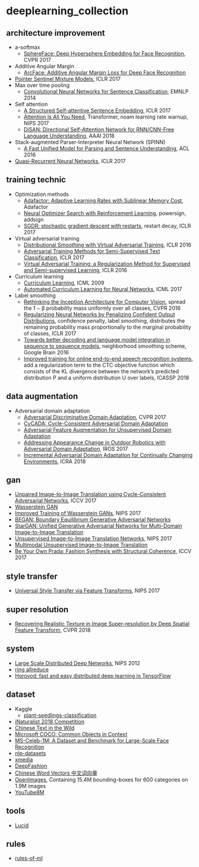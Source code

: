 # deeplearning_collection
## architecture improvement
- a-softmax
  - [SphereFace: Deep Hypersphere Embedding for Face Recognition](https://arxiv.org/abs/1704.08063), CVPR 2017
- Additive Angular Margin
  - [ArcFace: Additive Angular Margin Loss for Deep Face Recognition](https://arxiv.org/abs/1801.07698)
- [Pointer Sentinel Mixture Models](https://arxiv.org/abs/1609.07843), ICLR 2017
- Max over time pooling
  - [Convolutional Neural Networks for Sentence Classification](https://arxiv.org/abs/1408.5882), EMNLP 2014
- Self attention
  - [A Structured Self-attentive Sentence Embedding](https://arxiv.org/abs/1703.03130), ICLR 2017
  - [Attention Is All You Need](https://arxiv.org/abs/1706.03762), Transformer, noam learning rate warnup, NIPS 2017
  - [DiSAN: Directional Self-Attention Network for RNN/CNN-Free Language Understanding](https://arxiv.org/abs/1709.04696), AAAI 2018
- Stack-augmented Parser-Interpreter Neural Network (SPINN)
  - [A Fast Unified Model for Parsing and Sentence Understanding](https://arxiv.org/abs/1603.06021), ACL 2016
- [Quasi-Recurrent Neural Networks](https://arxiv.org/abs/1611.01576), ICLR 2017

## training technic
- Optimization methods
  - [Adafactor: Adaptive Learning Rates with Sublinear Memory Cost](https://arxiv.org/abs/1804.04235), Adafactor
  - [Neural Optimizer Search with Reinforcement Learning](https://arxiv.org/abs/1709.07417), powersign, addsign
  - [SGDR: stochastic gradient descent with restarts](https://arxiv.org/abs/1608.03983), restart decay, ICLR 2017
- Virtual adversarial training
  - [Distributional Smoothing with Virtual Adversarial Training](https://arxiv.org/abs/1507.00677), ICLR 2016
  - [Adversarial Training Methods for Semi-Supervised Text Classification](https://arxiv.org/abs/1605.07725), ICLR 2017
  - [Virtual Adversarial Training: a Regularization Method for Supervised and Semi-supervised Learning](https://arxiv.org/abs/1704.03976), ICLR 2016
- Curriculum learning
  - [Curriculum Learning](https://ronan.collobert.com/pub/matos/2009_curriculum_icml.pdf), ICML 2009
  - [Automated Curriculum Learning for Neural Networks](https://arxiv.org/abs/1704.03003), ICML 2017
- Label smoothing
  - [Rethinking the Inception Architecture for Computer Vision](https://arxiv.org/abs/1512.00567), spread the 1 − β probability mass uniformly over all classes, CVPR 2016
  - [Regularizing Neural Networks by Penalizing Confident Output Distributions](https://arxiv.org/abs/1701.06548),  confidence penalty, label smoothing, distributes the remaining probability mass proportionally to the marginal probability of classes, ICLR 2017
  - [Towards better decoding and language model integration in sequence to sequence models](https://arxiv.org/abs/1612.02695), neighborhood smoothing scheme, Google Brain 2016
  - [Improved training for online end-to-end speech recognition systems](https://arxiv.org/abs/1711.02212), add a regularization term to the CTC objective function which consists of the KL divergence between the network’s predicted distribution P and a uniform distribution U over labels, ICASSP 2018

## data augmentation
- Adversarial domain adaptation
  - [Adversarial Discriminative Domain Adaptation](https://arxiv.org/abs/1702.05464), CVPR 2017
  - [CyCADA: Cycle-Consistent Adversarial Domain Adaptation](https://arxiv.org/abs/1711.03213)
  - [Adversarial Feature Augmentation for Unsupervised Domain Adaptation](https://arxiv.org/abs/1711.08561)
  - [Addressing Appearance Change in Outdoor Robotics with Adversarial Domain Adaptation](https://arxiv.org/abs/1703.01461), IROS 2017
  - [Incremental Adversarial Domain Adaptation for Continually Changing Environments](https://arxiv.org/abs/1712.07436), ICRA 2018

## gan
- [Unpaired Image-to-Image Translation using Cycle-Consistent Adversarial Networks](https://arxiv.org/abs/1703.10593), ICCV 2017
- [Wasserstein GAN](https://arxiv.org/abs/1701.07875)
- [Improved Training of Wasserstein GANs](https://arxiv.org/abs/1704.00028), NIPS 2017
- [BEGAN: Boundary Equilibrium Generative Adversarial Networks](https://arxiv.org/abs/1703.10717)
- [StarGAN: Unified Generative Adversarial Networks for Multi-Domain Image-to-Image Translation](https://arxiv.org/abs/1711.09020)
- [Unsupervised Image-to-Image Translation Networks](https://arxiv.org/abs/1703.00848), NIPS 2017
- [Multimodal Unsupervised Image-to-Image Translation](https://arxiv.org/abs/1804.04732)
- [Be Your Own Prada: Fashion Synthesis with Structural Coherence](https://arxiv.org/abs/1710.07346), ICCV 2017

## style transfer
- [Universal Style Transfer via Feature Transforms](https://arxiv.org/abs/1705.08086), NIPS 2017

## super resolution
- [Recovering Realistic Texture in Image Super-resolution by Deep Spatial Feature Transform](https://github.com/xinntao/CVPR18-SFTGAN), CVPR 2018

## system
- [Large Scale Distributed Deep Networks](https://static.googleusercontent.com/media/research.google.com/en//archive/large_deep_networks_nips2012.pdf), NIPS 2012
- [ring allreduce](http://research.baidu.com/bringing-hpc-techniques-deep-learning/)
- [Horovod: fast and easy distributed deep learning in TensorFlow](https://arxiv.org/abs/1802.05799)

## dataset
- Kaggle
  - [plant-seedlings-classification](https://www.kaggle.com/c/plant-seedlings-classification/data)
- [iNaturalist 2018 Competition](https://github.com/visipedia/inat_comp)
- [Chinese Text in the Wild](https://arxiv.org/abs/1803.00085v1)
- [Microsoft COCO: Common Objects in Context](https://arxiv.org/abs/1405.0312)
- [MS-Celeb-1M: A Dataset and Benchmark for Large-Scale Face Recognition](https://arxiv.org/abs/1607.08221)
- [nlp-datasets](https://github.com/niderhoff/nlp-datasets/blob/master/README.md)
- [xmedia](http://www.icst.pku.edu.cn/mipl/xmedia/)
- [DeepFashion](http://mmlab.ie.cuhk.edu.hk/projects/DeepFashion.html)
- [Chinese Word Vectors 中文词向量](https://github.com/Embedding/Chinese-Word-Vectors)
- [OpenImages](https://storage.googleapis.com/openimages/web/index.html), Containing 15.4M bounding-boxes for 600 categories on 1.9M images
- [YouTube8M](https://research.google.com/youtube8m/)

## tools
- [Lucid](https://github.com/tensorflow/lucid)

## rules
- [rules-of-ml](https://developers.google.cn/machine-learning/rules-of-ml/)
